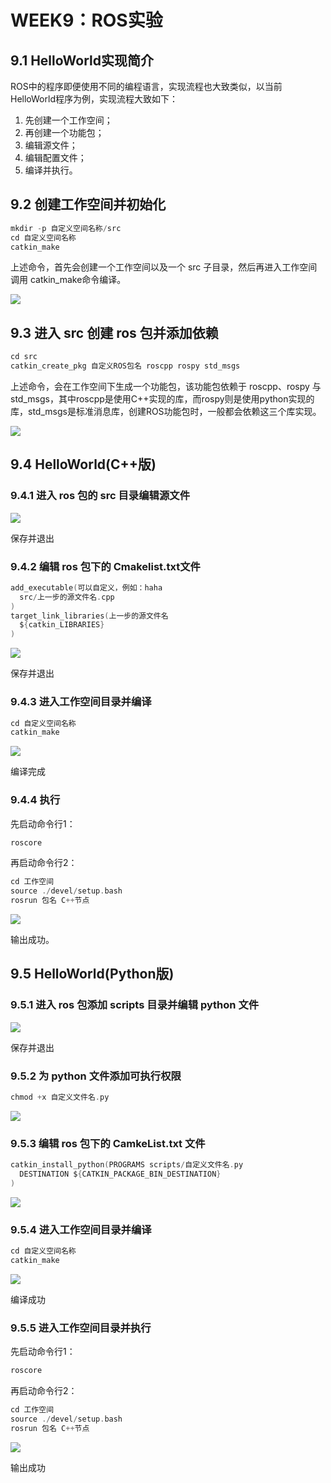 # WEEK9：ROS实验

## 9.1 HelloWorld实现简介

ROS中的程序即便使用不同的编程语言，实现流程也大致类似，以当前HelloWorld程序为例，实现流程大致如下：

1. 先创建一个工作空间；
2. 再创建一个功能包；
3. 编辑源文件；
4. 编辑配置文件；
5. 编译并执行。

## 9.2 创建工作空间并初始化

```c
mkdir -p 自定义空间名称/src
cd 自定义空间名称
catkin_make
```

上述命令，首先会创建一个工作空间以及一个 src 子目录，然后再进入工作空间调用 catkin_make命令编译。

![](image/2022-09-01-10-52-00.png)


## 9.3 进入 src 创建 ros 包并添加依赖

```c
cd src
catkin_create_pkg 自定义ROS包名 roscpp rospy std_msgs
```

上述命令，会在工作空间下生成一个功能包，该功能包依赖于 roscpp、rospy 与 std_msgs，其中roscpp是使用C++实现的库，而rospy则是使用python实现的库，std_msgs是标准消息库，创建ROS功能包时，一般都会依赖这三个库实现。

![](image/2022-09-01-10-53-20.png)

## 9.4 HelloWorld(C++版)

### 9.4.1 进入 ros 包的 src 目录编辑源文件

![](image/2022-09-01-10-54-23.png)

保存并退出

### 9.4.2 编辑 ros 包下的 Cmakelist.txt文件

```c
add_executable(可以自定义，例如：haha
  src/上一步的源文件名.cpp
)
target_link_libraries(上一步的源文件名
  ${catkin_LIBRARIES}
)
```
![](image/2022-09-01-10-56-22.png)

保存并退出

### 9.4.3 进入工作空间目录并编译

```c
cd 自定义空间名称
catkin_make
```

![](image/2022-09-01-10-56-41.png)

编译完成

### 9.4.4 执行

先启动命令行1：
```c
roscore
```

再启动命令行2：

```c
cd 工作空间
source ./devel/setup.bash
rosrun 包名 C++节点
```

![](image/2022-09-01-10-59-07.png)

输出成功。

## 9.5 HelloWorld(Python版)

### 9.5.1 进入 ros 包添加 scripts 目录并编辑 python 文件

![](image/2022-09-01-11-02-28.png)

保存并退出

### 9.5.2 为 python 文件添加可执行权限

```c
chmod +x 自定义文件名.py
```

![](image/2022-09-01-11-03-38.png)

### 9.5.3 编辑 ros 包下的 CamkeList.txt 文件

```c
catkin_install_python(PROGRAMS scripts/自定义文件名.py
  DESTINATION ${CATKIN_PACKAGE_BIN_DESTINATION}
)
```

![](image/2022-09-01-11-04-23.png)

### 9.5.4 进入工作空间目录并编译

```c
cd 自定义空间名称
catkin_make
```

![](image/2022-09-01-11-05-20.png)

编译成功

### 9.5.5 进入工作空间目录并执行

先启动命令行1：
```c
roscore
```

再启动命令行2：

```c
cd 工作空间
source ./devel/setup.bash
rosrun 包名 C++节点
```
![](image/2022-09-01-11-06-26.png)

输出成功